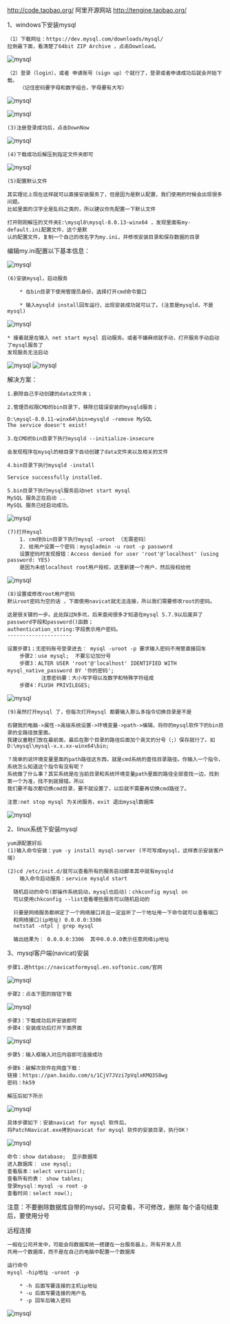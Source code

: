 http://code.taobao.org/ 阿里开源网站
http://tengine.taobao.org/

1、windows下安装mysql

    （1）下载网址：https://dev.mysql.com/downloads/mysql/
    拉倒最下面，看清楚了64bit ZIP Archive ，点击Download。
    
![mysql](../picture/mysql1.png)

    （2）登录（login），或者 申请账号（sign up）个就行了，登录或者申请成功后就会开始下载。
        （记住密码要字母和数字组合，字母要有大写）
        
![mysql](../picture/mysql2.png)

![mysql](../picture/mysql3.png)

    (3)注册登录成功后，点击DownNow

![mysql](../picture/mysql4.png)

    (4)下载成功后解压到指定文件夹即可
    
![mysql](../picture/mysql5.png)

    (5)配置默认文件
    
    其实理论上现在这样就可以直接安装服务了，但是因为是默认配置，我们使用的时候会出现很多问题。
    比如里面的汉字全是乱码之类的，所以建议你先配置一下默认文件
    
    打开刚刚解压的文件夹E:\mysql8\mysql-8.0.13-winx64 ，发现里面有my-default.ini配置文件，这个是默
    认的配置文件，复制一个自己的改名字为my.ini，并修改安装目录和保存数据的目录

编辑my.ini配置以下基本信息：

![mysql](../picture/mysql6.png)

    (6)安装mysql，启动服务
    
        * 在bin目录下使用管理员身份，选择打开cmd命令窗口
        
        * 输入mysqld install回车运行，出现安装成功就可以了。(注意是mysqld，不是mysql)
        
![mysql](../picture/mysql7.png)

    * 接着就是在输入 net start mysql 启动服务。或者不嫌麻烦就手动，打开服务手动启动了mysql服务了
    发现服务无法启动
    
![mysql](../picture/mysql8.png)
![mysql](../picture/mysql12.png)

解决方案：

    1.删除自己手动创建的data文件夹；

    2.管理员权限CMD的bin目录下，移除已错误安装的mysqld服务；
    
    D:\mysql-8.0.11-winx64\bin>mysqld -remove MySQL
    The service doesn't exist!
    
    3.在CMD的bin目录下执行mysqld --initialize-insecure
    
    会发现程序在mysql的根目录下自动创建了data文件夹以及相关的文件
    
    4.bin目录下执行mysqld -install
    
    Service successfully installed.
    
    5.bin目录下执行mysql服务启动net start mysql
    MySQL 服务正在启动 ..
    MySQL 服务已经启动成功。
    
 ![mysql](../picture/mysql9.png)
 
    (7)打开mysql
        1. cmd到bin目录下执行mysql -uroot （无需密码） 
        2. 给用户设置一个密码：mysqladmin -u root -p password 
        设置密码时发现报错：Access denied for user 'root'@'localhost' (using password: YES)
        是因为未给localhost root用户授权，这里新建一个用户，然后授权给他
 
![mysql](../picture/mysql10.png) 

    (8)设置或修改root用户密码
    默认root密码为空的话 ，下面使用navicat就无法连接，所以我们需要修改root的密码。

    这是很关键的一步。此处踩过N多坑，后来查阅很多才知道在mysql 5.7.9以后废弃了password字段和password()函数；
    authentication_string:字段表示用户密码。
    --------------------- 
    
    设置步骤1；无密码账号登录进去： mysql -uroot -p 要求输入密码不用管直接回车
        步骤2：use mysql;  不要忘记加分号
        步骤3：ALTER USER 'root'@'localhost' IDENTIFIED WITH mysql_native_password BY '你的密码';  
               注意密码要：大小写字母以及数字和特殊字符组成
        步骤4：FLUSH PRIVILEGES;
    
![mysql](../picture/mysql13.png)  
 
    (9)虽然打开mysql 了，但每次打开mysql 都要输入那么多指令切换目录是不是
    
    右键我的电脑->属性->高级系统设置->环境变量->path->编辑，将你的mysql软件下的bin目录的全路径放里面。
    我建议童鞋们放在最前面，最后在那个目录的路径后面加个英文的分号（;）保存就行了。如D:\mysql\mysql-x.x.xx-winx64\bin;
 
    ？简单的说环境变量里面的path路径这东西，就是cmd系统的查找目录路径。你输入一个指令，系统怎么知道这个指令有没有呢？
    系统做了什么事？其实系统是在当前目录和系统环境变量path里面的路径全部查找一边，找到第一个为准，找不到就报错。所以
    我们要不每次都切换cmd目录，要不就设置了，以后就不需要再切换cmd路径了。
    
    注意:net stop mysql 为关闭服务，exit 退出mysql数据库
    
![mysql](../picture/mysql11.png)   


2、linux系统下安装mysql

    yum源配置好后
    (1)输入命令安装：yum -y install mysql-server (不可写成mysql，这样表示安装客户端)  
    
    (2)cd /etc/init.d/就可以查看所有的服务启动脚本其中就有mysqld
        输入命令启动服务：service mysqld start
        
      随机启动的命令(即操作系统启动，mysql也启动)：chkconfig mysql on
      可以使用chkconfig --list查看哪些服务可以随机启动的 
      
      只要是网络服务都绑定了一个网络接口并且一定监听了一个地址用一下命令就可以查看端口
      和网络接口(ip地址) 0.0.0.0:3306  
      netstat -ntpl | grep mysql
      
      输出结果为： 0.0.0.0:3306  其中0.0.0.0表示任意网络ip地址
      
3、mysql客户端(navicat)安装

    步骤1.进https://navicatformysql.en.softonic.com/官网
    
![mysql](../picture/mysql15.png) 

    步骤2：点击下图的按钮下载
    
![mysql](../picture/mysql16.png)     

    步骤3：下载成功后并安装即可
    步骤4：安装成功后打开下面界面
    
![mysql](../picture/navicat1.png)     

    步骤5：输入框输入对应内容即可连接成功
    
    步骤6：破解次软件在网盘下载：
    链接：https://pan.baidu.com/s/1CjV7JVzi7pVqlxKMQ3S8wg 
    密码：hk59
    
    解压后如下所示
    
![mysql](../picture/navicat2.png)   

    具体步骤如下：安装navicat for mysql 软件后，
    将PatchNavicat.exe拷到navicat for mysql 软件的安装目录，执行OK！
    
![mysql](../picture/navicat3.png)

    命令：show database;  显示数据库
    进入数据库： use mysql; 
    查看版本：select version();
    查看所有的表： show tables;
    登录mysql：mysql -u root -p
    查看时间：select now();
    
注意：不要删除数据库自带的mysql，只可查看，不可修改，删除
       每个语句结束后，要使用分号
       
远程连接

    一般在公司开发中，可能会将数据库统一搭建在一台服务器上，所有开发人员
    共用一个数据库，而不是在自己的电脑中配置一个数据库
    
    运行命令
    mysql -hip地址 -uroot -p
    
        * -h 后面写要连接的主机ip地址
        * -u 后面写要连接的用户名
        * -p 回车后输入密码
        
![mysql](../picture/mysql18.png)
